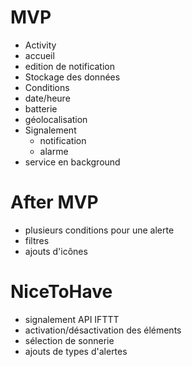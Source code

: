 # MVP
- Activity
 - accueil
 - edition de notification
- Stockage des données
- Conditions
 - date/heure
 - batterie
 - géolocalisation
- Signalement
  - notification
  - alarme
- service en background
# After MVP
- plusieurs conditions pour une alerte
- filtres
- ajouts d'icônes
# NiceToHave
- signalement API IFTTT
- activation/désactivation des éléments
- sélection de sonnerie
- ajouts de types d'alertes
